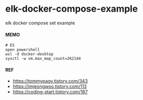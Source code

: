 # elk-docker-compose-example
elk docker compose set example

#### MEMO

```
# ES
open powershell
wsl -d docker-desktop
sysctl -w vm.max_map_count=262144
```

#### REF

- https://tommypagy.tistory.com/343
- https://imjeongwoo.tistory.com/113
- https://coding-start.tistory.com/187
